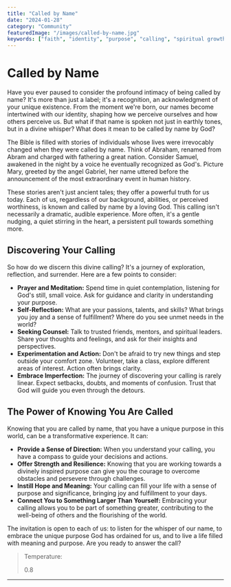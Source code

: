 ```yaml
---
title: "Called by Name"
date: "2024-01-28"
category: "Community"
featuredImage: "/images/called-by-name.jpg"
keywords: ["faith", "identity", "purpose", "calling", "spiritual growth"]
---
```


# Called by Name

Have you ever paused to consider the profound intimacy of being called by name? It's more than just a label; it's a recognition, an acknowledgment of your unique existence. From the moment we're born, our names become intertwined with our identity, shaping how we perceive ourselves and how others perceive us. But what if that name is spoken not just in earthly tones, but in a divine whisper? What does it mean to be called by name by God?

The Bible is filled with stories of individuals whose lives were irrevocably changed when they were called by name. Think of Abraham, renamed from Abram and charged with fathering a great nation. Consider Samuel, awakened in the night by a voice he eventually recognized as God's. Picture Mary, greeted by the angel Gabriel, her name uttered before the announcement of the most extraordinary event in human history.

These stories aren't just ancient tales; they offer a powerful truth for us today. Each of us, regardless of our background, abilities, or perceived worthiness, is known and called by name by a loving God. This calling isn't necessarily a dramatic, audible experience. More often, it's a gentle nudging, a quiet stirring in the heart, a persistent pull towards something more.

## Discovering Your Calling

So how do we discern this divine calling? It's a journey of exploration, reflection, and surrender. Here are a few points to consider:

- **Prayer and Meditation:** Spend time in quiet contemplation, listening for God's still, small voice. Ask for guidance and clarity in understanding your purpose.
- **Self-Reflection:** What are your passions, talents, and skills? What brings you joy and a sense of fulfillment? Where do you see unmet needs in the world?
- **Seeking Counsel:** Talk to trusted friends, mentors, and spiritual leaders. Share your thoughts and feelings, and ask for their insights and perspectives.
- **Experimentation and Action:** Don't be afraid to try new things and step outside your comfort zone. Volunteer, take a class, explore different areas of interest. Action often brings clarity.
- **Embrace Imperfection:** The journey of discovering your calling is rarely linear. Expect setbacks, doubts, and moments of confusion. Trust that God will guide you even through the detours.

## The Power of Knowing You Are Called

Knowing that you are called by name, that you have a unique purpose in this world, can be a transformative experience. It can:

- **Provide a Sense of Direction:** When you understand your calling, you have a compass to guide your decisions and actions.
- **Offer Strength and Resilience:** Knowing that you are working towards a divinely inspired purpose can give you the courage to overcome obstacles and persevere through challenges.
- **Instill Hope and Meaning:** Your calling can fill your life with a sense of purpose and significance, bringing joy and fulfillment to your days.
- **Connect You to Something Larger Than Yourself:** Embracing your calling allows you to be part of something greater, contributing to the well-being of others and the flourishing of the world.

The invitation is open to each of us: to listen for the whisper of our name, to embrace the unique purpose God has ordained for us, and to live a life filled with meaning and purpose. Are you ready to answer the call?

> Temperature:
>
> 0.8

---
